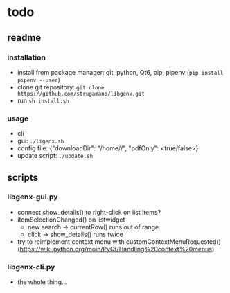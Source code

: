 # todo

## readme

### installation 
- install from package manager: git, python, Qt6, pip, pipenv (`pip install pipenv --user`)
- clone git repository: `git clone https://github.com/strugamano/libgenx.git`
- run `sh install.sh`

### usage
- cli
- gui: `./ligenx.sh`
- config file: {"downloadDir": "/home/<user>/<directory>", "pdfOnly": <true/false>}
- update script: `./update.sh`

## scripts

### libgenx-gui.py
- connect show_details() to right-click on list items?
- itemSelectionChanged() on listwidget
  - new search -> currentRow() runs out of range
  - click -> show_details() runs twice
- try to reimplement context menu with customContextMenuRequested() (https://wiki.python.org/moin/PyQt/Handling%20context%20menus)

### libgenx-cli.py
- the whole thing...